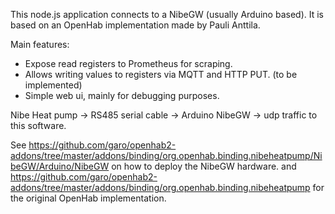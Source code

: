 This node.js application connects to a NibeGW (usually Arduino based).
It is based on an OpenHab implementation made by Pauli Anttila.

Main features:
 - Expose read registers to Prometheus for scraping.
 - Allows writing values to registers via MQTT and HTTP PUT. (to be implemented)
 - Simple web ui, mainly for debugging purposes.

Nibe Heat pump -> RS485 serial cable -> Arduino NibeGW -> udp traffic to this software.

See https://github.com/garo/openhab2-addons/tree/master/addons/binding/org.openhab.binding.nibeheatpump/NibeGW/Arduino/NibeGW on how to deploy the NibeGW hardware.
and
https://github.com/garo/openhab2-addons/tree/master/addons/binding/org.openhab.binding.nibeheatpump for the original OpenHab implementation.

